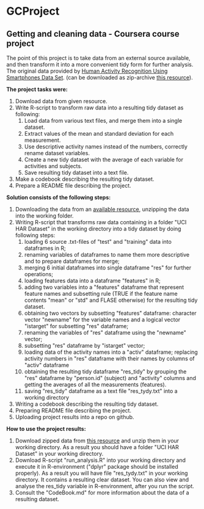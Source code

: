 # GCProject
## Getting and cleaning data - Coursera course project

The point of this project is to take data from an external source available, and then transform it into a more convenient tidy form for further analysis.
The original data provided by [Human Activity Recognition Using Smartphones Data Set](http://archive.ics.uci.edu/ml/datasets/Human+Activity+Recognition+Using+Smartphones).
(can be downloaded as zip-archive [this resource](https://d396qusza40orc.cloudfront.net/getdata%2Fprojectfiles%2FUCI%20HAR%20Dataset.zip)).

**The project tasks were:**
1. Download data from given resource.
2. Write R-script to transform raw data into a resulting tidy dataset as following:
    1. Load data from various text files, and merge them into a single dataset.
    2. Extract values of the mean and standard deviation for each measurement.
    3. Use descriptive activity names instead of the numbers, correctly rename dataset variables.
    4. Create a new tidy dataset with the average of each variable for activities and subjects.
    5. Save resulting tidy dataset into a text file.
3. Make a codebook describing the resulting tidy dataset.
4. Prepare a README file describing the project.

**Solution consists of the following steps:**
1. Downloading the data from an [available resource](https://d396qusza40orc.cloudfront.net/getdata%2Fprojectfiles%2FUCI%20HAR%20Dataset.zip), unzipping the data into the working folder.
1. Writing R-script that transforms raw data containing in a folder "UCI HAR Dataset" in the working directory into a tidy dataset by doing following steps:
    1. loading 6 source .txt-files of "test" and "training" data into dataframes in R;
    1. renaming variables of dataframes to name them more descriptive and to prepare dataframes for merge;
    1. merging 6 initial dataframes into single dataframe "res" for further operations;
    1. loading features data into a dataframe "features" in R;
    1. adding two variables into a "features" dataframe that represent feature names and subsetting rule (TRUE if the feature name contents "mean" or "std" and FLASE otherwise) for the resulting tidy dataset.
    1. obtaining two vectors by subsetting "features" dataframe: character vector "newname" for the variable names and a logical vector "istarget" for subsetting "res" dataframe;
    1. renaming the variables of "res" dataframe using the "newname" vector;
    1. subsetting "res" dataframe by "istarget" vector;
    1. loading data of the activity names into a "activ" dataframe; replacing activity numbers in "res" dataframe with their names by columns of "activ" dataframe
    1. obtaining the resulting tidy dataframe "res_tidy" by grouping the "res" dataframe by "person.id" (subject) and "activity" columns and getting the averages of all the measurements (features).
    1. saving "res_tidy" dataframe as a text file "res_tydy.txt" into a working directory
1. Writing a codebook describing the resulting tidy dataset.
1. Preparing README file describing the project.
1. Uploading project results into a repo on github.

**How to use the project results:**
1. Download zipped data from [this resource](https://d396qusza40orc.cloudfront.net/getdata%2Fprojectfiles%2FUCI%20HAR%20Dataset.zip) and unzip them in your working directory. As a result you should have a folder "UCI HAR Dataset" in your working directory.
2. Download R-script "run_analysis.R" into your working directory and execute it in R-environment ("dplyr" package should be installed properly). As a result you will have file "res_tydy.txt" in your working directory. It contains a resulting clear dataset. You can also view and analyse the res_tidy variable in R-environment, after you run the script.
3. Consult the "CodeBook.md" for more information about the data of a resulting dataset.
